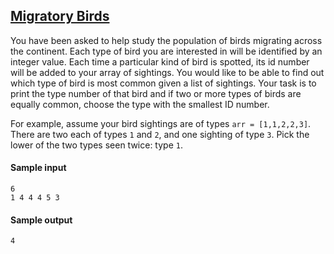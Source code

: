 ## <a href=https://www.hackerrank.com/challenges/migratory-birds/problem>Migratory Birds</a>

You have been asked to help study the population of birds migrating across the continent. Each type of bird you are interested in will be identified by an integer value. Each time a particular kind of bird is spotted, its id number will be added to your array of sightings. You would like to be able to find out which type of bird is most common given a list of sightings. Your task is to print the type number of that bird and if two or more types of birds are equally common, choose the type with the smallest ID number.

For example, assume your bird sightings are of types `arr = [1,1,2,2,3]`. There are two each of types `1` and `2`, and one sighting of type `3`. Pick the lower of the two types seen twice: type `1`. 

#### Sample input

````
6
1 4 4 4 5 3
````

#### Sample output
````
4
````

